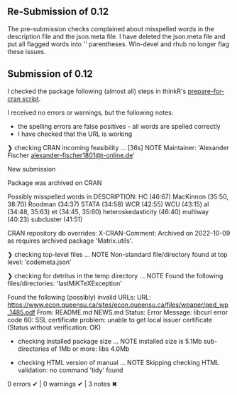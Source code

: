 ## Re-Submission of 0.12

The pre-submission checks complained about misspelled words in the description 
file and the json.meta file. I have deleted the json.meta file and put all flagged words into '' parentheses. Win-devel and rhub no longer flag these issues. 

## Submission of 0.12 

I checked the package following (almost all) steps in thinkR's [prepare-for-cran script](https://github.com/ThinkR-open/prepare-for-cran).

I received no errors or warnings, but the following notes: 

- the spelling errors are false positives - all words are spelled correctly
- I have checked that the URL is working

❯ checking CRAN incoming feasibility ... [36s] NOTE
  Maintainer: 'Alexander Fischer <alexander-fischer1801@t-online.de>'
  
  New submission
  
  Package was archived on CRAN
  
  Possibly misspelled words in DESCRIPTION:
    HC (46:67)
    MacKinnon (35:50, 38:70)
    Roodman (34:37)
    STATA (34:58)
    WCR (42:55)
    WCU (43:15)
    al (34:48, 35:63)
    et (34:45, 35:60)
    heteroskedasticity (46:40)
    multiway (40:23)
    subcluster (41:51)
  
  CRAN repository db overrides:
    X-CRAN-Comment: Archived on 2022-10-09 as requires archived package
      'Matrix.utils'.

❯ checking top-level files ... NOTE
  Non-standard file/directory found at top level:
    'codemeta.json'

❯ checking for detritus in the temp directory ... NOTE
  Found the following files/directories:
    'lastMiKTeXException'
    
Found the following (possibly) invalid URLs:
  URL: https://www.econ.queensu.ca/sites/econ.queensu.ca/files/wpaper/qed_wp_1485.pdf
    From: README.md
          NEWS.md
    Status: Error
    Message: libcurl error code 60:
      	SSL certificate problem: unable to get local issuer certificate
      	(Status without verification: OK)

* checking installed package size ... NOTE
  installed size is  5.1Mb
  sub-directories of 1Mb or more:
    libs   4.0Mb

* checking HTML version of manual ... NOTE
Skipping checking HTML validation: no command 'tidy' found

0 errors ✔ | 0 warnings ✔ | 3 notes ✖
